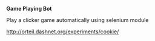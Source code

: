 **Game Playing Bot**

Play a clicker game automatically using selenium module

http://orteil.dashnet.org/experiments/cookie/
